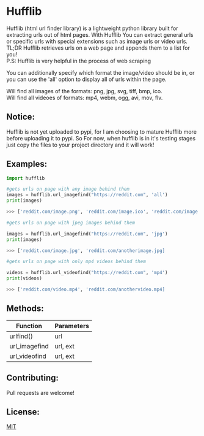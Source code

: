 # Hufflib

Hufflib (html url finder library) is a lightweight python library built for extracting urls out of html pages. 
With Hufflib You can extract general urls or specific urls with special extensions such as image urls or video urls.<br>
TL;DR Hufflib retrieves urls on a web page and appends them to a list for you! <br>P.S: Hufflib is very helpful in the process of web scraping<br> 

You can additionally specify which format the image/video should be in, or you can use the 'all' option to display all of urls within the page. <br>

Will find all images of the formats: png, jpg, svg, tiff, bmp, ico. <br>
Will find all videoes of formats: mp4, webm, ogg, avi, mov, flv. <br>

## Notice:<br> 
Hufflib is not yet uploaded to pypi, for I am choosing to mature Hufflib more before uploading it to pypi. So For now, when hufflib is in it's testing stages just copy the files to your project directory and it will work! 

## Examples:

```python
import hufflib
```
```python
#gets urls on page with any image behind them
images = hufflib.url_imagefind("https://reddit.com", 'all')
print(images)

>>> ['reddit.com/image.png', 'reddit.com/image.ico', 'reddit.com/image.jpg']
```
```python
#gets urls on page with jpeg images behind them 

images = hufflib.url_imagefind("https://reddit.com", 'jpg')
print(images)

>>> ['reddit.com/image.jpg', 'reddit.com/anotherimage.jpg] 
```
```python
#gets urls on page with only mp4 videos behind them

videos = hufflib.url_videofind("https://reddit.com", 'mp4')
print(videos)

>>> ['reddit.com/video.mp4', 'reddit.com/anothervideo.mp4] 
```
## Methods:
|Function|Parameters|
|----------------|-------------|
|urlfind()| url|   
|url_imagefind| url, ext|
|url_videofind| url, ext|

## Contributing:
Pull requests are welcome!

## License:
[MIT](https://choosealicense.com/licenses/mit/)
